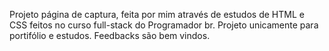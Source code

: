 Projeto página de captura, feita por mim através de estudos de HTML e CSS feitos no curso full-stack do Programador br.
Projeto unicamente para portifólio e estudos. 
Feedbacks são bem vindos.
